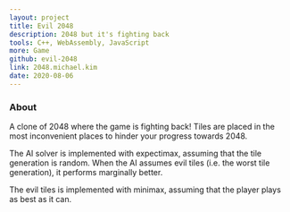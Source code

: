 ```yaml
---
layout: project
title: Evil 2048
description: 2048 but it's fighting back
tools: C++, WebAssembly, JavaScript
more: Game
github: evil-2048
link: 2048.michael.kim
date: 2020-08-06
---
```


### About

A clone of 2048 where the game is fighting back! Tiles are placed in the most inconvenient places to hinder your progress towards 2048.

The AI solver is implemented with expectimax, assuming that the tile generation is random. When the AI assumes evil tiles (i.e. the worst tile generation), it performs marginally better.

The evil tiles is implemented with minimax, assuming that the player plays as best as it can.
